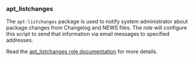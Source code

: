 ### apt_listchanges

The `apt-listchanges` package is used to notify system administrator
about package changes from Changelog and NEWS files. The role will
configure this script to send that information via email messages to
specified addresses.

Read the [apt_listchanges role documentation](https://docs.debops.org/en/master/ansible/roles/apt_listchanges/) for more details.
